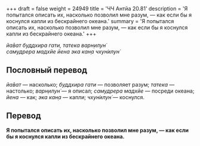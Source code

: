 +++
draft = false
weight = 24949
title = 'ЧЧ Антйа 20.81'
description = 'Я попытался описать их, насколько позволил мне разум, — как если бы я коснулся капли из бескрайнего океана.'
summary = 'Я попытался описать их, насколько позволил мне разум, — как если бы я коснулся капли из бескрайнего океана.'
+++

_йа̄ват буддхира гати, татека варн̣илун̇  
самудрера мадхйе йена эка кан̣а чхун̇илун̇_

## Пословный перевод

_йа̄ват_ — насколько; _буддхира_ _гати_ — позволяет разум; _татека_ — настолько; _варн̣илун̇_ — я описал; _самудрера_ _мадхйе_ — посреди океана; _йена_ — как; _эка_ _кан̣а_ — капли; _чхун̇илун̇_ — коснулся.

## Перевод

**Я попытался описать их, насколько позволил мне разум, — как если бы я коснулся капли из бескрайнего океана.**
